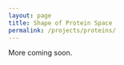 ```yaml
---
layout: page
title: Shape of Protein Space
permalink: /projects/proteins/
---
```


More coming soon.
